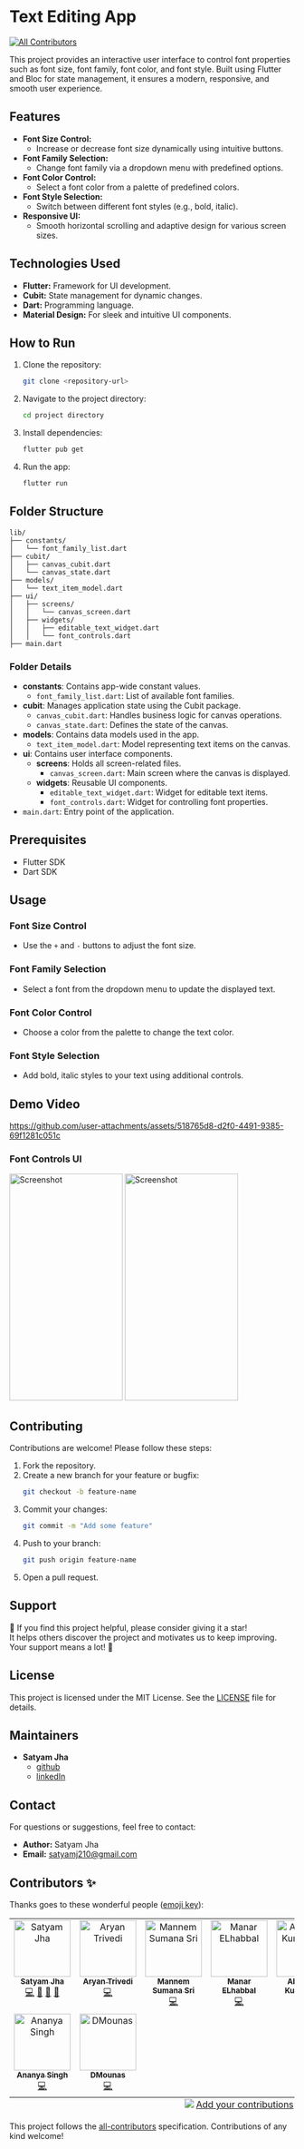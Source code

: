 # Text Editing App
<!-- ALL-CONTRIBUTORS-BADGE:START - Do not remove or modify this section -->
[![All Contributors](https://img.shields.io/badge/all_contributors-9-orange.svg?style=flat-square)](#contributors-)
<!-- ALL-CONTRIBUTORS-BADGE:END -->

This project provides an interactive user interface to control font properties such as font size, font family, font color, and font style. Built using Flutter and Bloc for state management, it ensures a modern, responsive, and smooth user experience.

## Features

- **Font Size Control:**
  - Increase or decrease font size dynamically using intuitive buttons.
- **Font Family Selection:**
  - Change font family via a dropdown menu with predefined options.
- **Font Color Control:**
  - Select a font color from a palette of predefined colors.
- **Font Style Selection:**
  - Switch between different font styles (e.g., bold, italic).
- **Responsive UI:**
  - Smooth horizontal scrolling and adaptive design for various screen sizes.

## Technologies Used

- **Flutter:** Framework for UI development.
- **Cubit:** State management for dynamic changes.
- **Dart:** Programming language.
- **Material Design:** For sleek and intuitive UI components.

## How to Run

1. Clone the repository:
   ```bash
   git clone <repository-url>
   ```
2. Navigate to the project directory:
   ```bash
   cd project directory
   ```
3. Install dependencies:
   ```bash
   flutter pub get
   ```
4. Run the app:
   ```bash
   flutter run
   ```

## Folder Structure

```plaintext
lib/
├── constants/
│   └── font_family_list.dart
├── cubit/
│   ├── canvas_cubit.dart
│   └── canvas_state.dart
├── models/
│   └── text_item_model.dart
├── ui/
│   ├── screens/
│   │   └── canvas_screen.dart
│   ├── widgets/
│   │   ├── editable_text_widget.dart
│   │   └── font_controls.dart
├── main.dart
```

### Folder Details

- **constants**: Contains app-wide constant values.
  - `font_family_list.dart`: List of available font families.
- **cubit**: Manages application state using the Cubit package.
  - `canvas_cubit.dart`: Handles business logic for canvas operations.
  - `canvas_state.dart`: Defines the state of the canvas.
- **models**: Contains data models used in the app.
  - `text_item_model.dart`: Model representing text items on the canvas.
- **ui**: Contains user interface components.
  - **screens**: Holds all screen-related files.
    - `canvas_screen.dart`: Main screen where the canvas is displayed.
  - **widgets**: Reusable UI components.
    - `editable_text_widget.dart`: Widget for editable text items.
    - `font_controls.dart`: Widget for controlling font properties.
- `main.dart`: Entry point of the application.

## Prerequisites

- Flutter SDK
- Dart SDK

## Usage

### Font Size Control

- Use the `+` and `-` buttons to adjust the font size.

### Font Family Selection

- Select a font from the dropdown menu to update the displayed text.

### Font Color Control

- Choose a color from the palette to change the text color.

### Font Style Selection

- Add bold, italic styles to your text using additional controls.

## Demo Video

https://github.com/user-attachments/assets/518765d8-d2f0-4491-9385-69f1281c051c

### Font Controls UI

<img src="https://github.com/user-attachments/assets/abaca11c-81b8-4931-ba63-2b9ee7212c82" alt="Screenshot" width="200" height="400">

<img src="https://github.com/user-attachments/assets/08072113-6459-4874-980c-e9cf61fd9ea1" alt="Screenshot" width="200" height="400">

## Contributing

Contributions are welcome! Please follow these steps:

1. Fork the repository.
2. Create a new branch for your feature or bugfix:
   ```bash
   git checkout -b feature-name
   ```
3. Commit your changes:
   ```bash
   git commit -m "Add some feature"
   ```
4. Push to your branch:
   ```bash
   git push origin feature-name
   ```
5. Open a pull request.

## Support

🌟 If you find this project helpful, please consider giving it a star! \
It helps others discover the project and motivates us to keep improving. Your support means a lot! 🙌 

## License

This project is licensed under the MIT License. See the [LICENSE](LICENSE) file for details.

## Maintainers
- **Satyam Jha**
  - [github](https://github.com/may-tas)
  - [linkedIn](linkedin.com/in/satyam-jha-7746201a4/)

## Contact

For questions or suggestions, feel free to contact:

- **Author:** Satyam Jha
- **Email:** satyamj210@gmail.com

## Contributors ✨

Thanks goes to these wonderful people ([emoji key](https://allcontributors.org/docs/en/emoji-key)):

<!-- ALL-CONTRIBUTORS-LIST:START - Do not remove or modify this section -->
<!-- prettier-ignore-start -->
<!-- markdownlint-disable -->
<table>
  <tbody>
    <tr>
      <td align="center" valign="top" width="14.28%"><a href="https://github.com/may-tas"><img src="https://avatars.githubusercontent.com/u/135056339?v=4?s=100" width="100px;" alt="Satyam Jha"/><br /><sub><b>Satyam Jha</b></sub></a><br /><a href="https://github.com/may-tas/TextEditingApp/commits?author=may-tas" title="Code">💻</a> <a href="https://github.com/may-tas/TextEditingApp/commits?author=may-tas" title="Documentation">📖</a> <a href="#maintenance-may-tas" title="Maintenance">🚧</a> <a href="#design-may-tas" title="Design">🎨</a></td>
      <td align="center" valign="top" width="14.28%"><a href="https://github.com/PearlGrell"><img src="https://avatars.githubusercontent.com/u/185500672?v=4?s=100" width="100px;" alt="Aryan Trivedi"/><br /><sub><b>Aryan Trivedi</b></sub></a><br /><a href="https://github.com/may-tas/TextEditingApp/commits?author=PearlGrell" title="Code">💻</a></td>
      <td align="center" valign="top" width="14.28%"><a href="https://github.com/MannemSumanaSri"><img src="https://avatars.githubusercontent.com/u/204357939?v=4?s=100" width="100px;" alt="Mannem Sumana Sri"/><br /><sub><b>Mannem Sumana Sri</b></sub></a><br /><a href="https://github.com/may-tas/TextEditingApp/commits?author=MannemSumanaSri" title="Code">💻</a></td>
      <td align="center" valign="top" width="14.28%"><a href="https://github.com/Manar-Elhabbal7"><img src="https://avatars.githubusercontent.com/u/172148857?v=4?s=100" width="100px;" alt="Manar ELhabbal"/><br /><sub><b>Manar ELhabbal</b></sub></a><br /><a href="https://github.com/may-tas/TextEditingApp/commits?author=Manar-Elhabbal7" title="Code">💻</a></td>
      <td align="center" valign="top" width="14.28%"><a href="https://github.com/Atomic-Shadow7002"><img src="https://avatars.githubusercontent.com/u/191123414?v=4?s=100" width="100px;" alt="Abhishek Kumar Ray"/><br /><sub><b>Abhishek Kumar Ray</b></sub></a><br /><a href="https://github.com/may-tas/TextEditingApp/commits?author=Atomic-Shadow7002" title="Code">💻</a></td>
      <td align="center" valign="top" width="14.28%"><a href="https://github.com/Elwin-p"><img src="https://avatars.githubusercontent.com/u/150349344?v=4?s=100" width="100px;" alt="Elwin"/><br /><sub><b>Elwin</b></sub></a><br /><a href="https://github.com/may-tas/TextEditingApp/commits?author=Elwin-p" title="Code">💻</a></td>
      <td align="center" valign="top" width="14.28%"><a href="https://github.com/preetidas60"><img src="https://avatars.githubusercontent.com/u/112088836?v=4?s=100" width="100px;" alt="Preeti Das"/><br /><sub><b>Preeti Das</b></sub></a><br /><a href="https://github.com/may-tas/TextEditingApp/commits?author=preetidas60" title="Code">💻</a></td>
    </tr>
    <tr>
      <td align="center" valign="top" width="14.28%"><a href="https://github.com/AnanyaSingh456"><img src="https://avatars.githubusercontent.com/u/184369984?v=4?s=100" width="100px;" alt="Ananya Singh"/><br /><sub><b>Ananya Singh</b></sub></a><br /><a href="https://github.com/may-tas/TextEditingApp/commits?author=AnanyaSingh456" title="Code">💻</a></td>
      <td align="center" valign="top" width="14.28%"><a href="https://github.com/DMounas"><img src="https://avatars.githubusercontent.com/u/212203186?v=4?s=100" width="100px;" alt="DMounas"/><br /><sub><b>DMounas</b></sub></a><br /><a href="https://github.com/may-tas/TextEditingApp/commits?author=DMounas" title="Code">💻</a></td>
    </tr>
  </tbody>
  <tfoot>
    <tr>
      <td align="center" size="13px" colspan="7">
        <img src="https://raw.githubusercontent.com/all-contributors/all-contributors-cli/1b8533af435da9854653492b1327a23a4dbd0a10/assets/logo-small.svg">
          <a href="https://all-contributors.js.org/docs/en/bot/usage">Add your contributions</a>
        </img>
      </td>
    </tr>
  </tfoot>
</table>

<!-- markdownlint-restore -->
<!-- prettier-ignore-end -->

<!-- ALL-CONTRIBUTORS-LIST:END -->

This project follows the [all-contributors](https://github.com/all-contributors/all-contributors) specification. Contributions of any kind welcome!